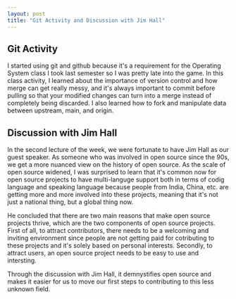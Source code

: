 ```yaml
---
layout: post
title: "Git Activity and Discussion with Jim Hall"
---
```


## Git Activity

I started using git and github because it's a requirement for the Operating System class I took last semester so I was pretty late into the game. In this class activity, I learned about the importance of version control and how merge can get really messy, and it's always important to commit before pulling so that your modified changes can turn into a merge instead of completely being discarded. I also learned how to fork and manipulate data between upstream, main, and origin.

## Discussion with Jim Hall

In the second lecture of the week, we were fortunate to have Jim Hall as our guest speaker. As someone who was involved in open source since the 90s, we get a more nuanced view on the history of open source. As the scale of open source widened, I was surprised to learn that it's common now for open source projects to have multi-languge support both in terms of codig language and speaking language because people from India, China, etc. are getting more and more involved into these projects, meaning that it's not just a national thing, but a global thing now.

He concluded that there are two main reasons that make open source projects thrive, which are the two components of open source projects. First of all, to attract contributors, there needs to be a welcoming and inviting environment since people are not getting paid for cotributing to these projects and it's solely based on personal interests. Secondly, to attract users, an open source project needs to be easy to use and intersting.

Through the discussion with Jim Hall, it demnystifies open source and makes it easier for us to move our first steps to contributing to this less unknown field.
